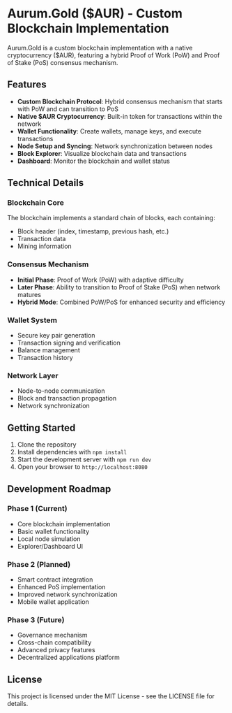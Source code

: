 
# Aurum.Gold ($AUR) - Custom Blockchain Implementation

Aurum.Gold is a custom blockchain implementation with a native cryptocurrency ($AUR), featuring a hybrid Proof of Work (PoW) and Proof of Stake (PoS) consensus mechanism.

## Features

- **Custom Blockchain Protocol**: Hybrid consensus mechanism that starts with PoW and can transition to PoS
- **Native $AUR Cryptocurrency**: Built-in token for transactions within the network
- **Wallet Functionality**: Create wallets, manage keys, and execute transactions
- **Node Setup and Syncing**: Network synchronization between nodes
- **Block Explorer**: Visualize blockchain data and transactions
- **Dashboard**: Monitor the blockchain and wallet status

## Technical Details

### Blockchain Core

The blockchain implements a standard chain of blocks, each containing:
- Block header (index, timestamp, previous hash, etc.)
- Transaction data
- Mining information

### Consensus Mechanism

- **Initial Phase**: Proof of Work (PoW) with adaptive difficulty
- **Later Phase**: Ability to transition to Proof of Stake (PoS) when network matures
- **Hybrid Mode**: Combined PoW/PoS for enhanced security and efficiency

### Wallet System

- Secure key pair generation
- Transaction signing and verification
- Balance management
- Transaction history

### Network Layer

- Node-to-node communication
- Block and transaction propagation
- Network synchronization

## Getting Started

1. Clone the repository
2. Install dependencies with `npm install`
3. Start the development server with `npm run dev`
4. Open your browser to `http://localhost:8080`

## Development Roadmap

### Phase 1 (Current)
- Core blockchain implementation
- Basic wallet functionality
- Local node simulation
- Explorer/Dashboard UI

### Phase 2 (Planned)
- Smart contract integration
- Enhanced PoS implementation
- Improved network synchronization
- Mobile wallet application

### Phase 3 (Future)
- Governance mechanism
- Cross-chain compatibility
- Advanced privacy features
- Decentralized applications platform

## License

This project is licensed under the MIT License - see the LICENSE file for details.
